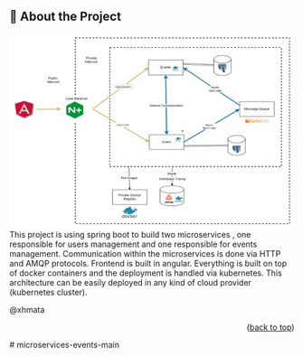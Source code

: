 <!-- About the Project -->
## :star2: About the Project

<div align="center"> 
  <img src="arkitektura.png" alt="screenshot" />
</div>
This project is using spring boot to build two microservices , one responsible for users management and one responsible for events management. Communication
within the microservices is done via HTTP and AMQP protocols. Frontend is built in angular. Everything is built on top of docker containers and the deployment
is handled via kubernetes. This architecture can be easily deployed in any kind of cloud provider (kubernetes cluster).


@xhmata




<p align="right">(<a href="#top">back to top</a>)</p>#   m i c r o s e r v i c e s - e v e n t s - m a i n 
 
 